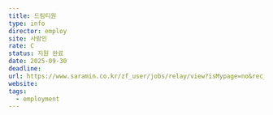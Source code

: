 ```yaml
---
title: 드림티원
type: info
director: employ
site: 사람인
rate: C
status: 지원 완료
date: 2025-09-30
deadline:
url: https://www.saramin.co.kr/zf_user/jobs/relay/view?isMypage=no&rec_idx=51815109&recommend_ids=eJxNj8ENA0EIA6vJHzAG804h6b%2BLRDlp2edoMAb6YKzzI%2FdXv%2BlDQPUZe1CmCP9Ze3CoxCINiM2GBXGQ9J5Zm6Ock%2BWkg2vBiGsYFs4tkib2yDJvw9Wr1PVCUhVbxEDo2GQz7aDaVLqygbJrc1X%2B3%2F8CO%2FI%2F%2Fg%3D%3D&view_type=search&searchword=%EB%B0%B1%EC%97%94%EB%93%9C&searchType=search&gz=1&relayNonce=72a53e26cf2b75dde63b&paid_fl=n&search_uuid=0fcc015c-fbd6-4330-9624-9e7279e472da&immediately_apply_layer_open=n#seq=0
website:
tags:
  - employment
---
```








